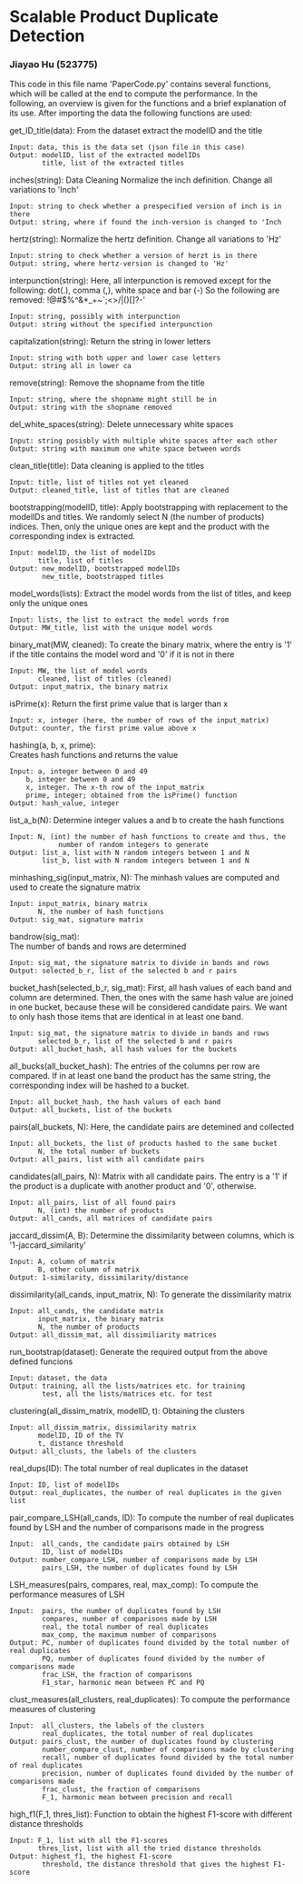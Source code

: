 # Scalable Product Duplicate Detection
### Jiayao Hu (523775)

This code in this file name 'PaperCode.py' contains several functions, which will be called at the end to 
compute the performance. In the following, an overview is given for the functions and a brief explanation of its use.
After importing the data the following functions are used:

get_ID_title(data):
    From the dataset extract the modelID and the title
    
    Input: data, this is the data set (json file in this case)
    Output: modelID, list of the extracted modelIDs
            title, list of the extracted titles

inches(string):
    Data Cleaning
    Normalize the inch definition. Change all variations to 'Inch'

    Input: string to check whether a prespecified version of inch is in there
    Output: string, where if found the inch-version is changed to 'Inch
    
hertz(string):
    Normalize the hertz definition. Change all variations to 'Hz'

    Input: string to check whether a version of herzt is in there
    Output: string, where hertz-version is changed to 'Hz'
    
interpunction(string): 
    Here, all interpunction is removed except for the following: 
    dot(.), comma (,), white space and bar (-)
    So the following are removed: !@#$%^&*_+~`;<>/|()[]?-'

    Input: string, possibly with interpunction
    Output: string without the specified interpunction
    
capitalization(string):
    Return the string in lower letters

    Input: string with both upper and lower case letters
    Output: string all in lower ca    
    
remove(string):
    Remove the shopname from the title

    Input: string, where the shopname might still be in
    Output: string with the shopname removed    
    
del_white_spaces(string):
    Delete unnecessary white spaces

    Input: string posisbly with multiple white spaces after each other
    Output: string with maximum one white space between words    
    
clean_title(title):
    Data cleaning is applied to the titles
    
    Input: title, list of titles not yet cleaned
    Output: cleaned_title, list of titles that are cleaned    
    
bootstrapping(modelID, title):
    Apply bootstrapping with replacement to the modelIDs and titles. We 
    randomly select N (the number of products) indices. Then, only the unique
    ones are kept and the product with the corresponding index is extracted.
    
    Input: modelID, the list of modelIDs
           title, list of titles
    Output: new_modelID, bootstrapped modelIDs
            new_title, bootstrapped titles   
    
model_words(lists):
    Extract the model words from the list of titles, and keep only the unique ones
    
    Input: lists, the list to extract the model words from
    Output: MW_title, list with the unique model words  
    
binary_mat(MW, cleaned):
    To create the binary matrix, where the entry is '1' if the title contains the 
    model word and '0' if it is not in there
    
    Input: MW, the list of model words
           cleaned, list of titles (cleaned)
    Output: input_matrix, the binary matrix    
    
isPrime(x):
    Return the first prime value that is larger than x

    Input: x, integer (here, the number of rows of the input_matrix)
    Output: counter, the first prime value above x    
    
hashing(a, b, x, prime):  
    Creates hash functions and returns the value 

    Input: a, integer between 0 and 49
        b, integer between 0 and 49
        x, integer. The x-th row of the input_matrix 
        prime, integer; obtained from the isPrime() function
    Output: hash_value, integer    
    
list_a_b(N):
    Determine integer values a and b to create the hash functions
    
    Input: N, (int) the number of hash functions to create and thus, the 
                number of random integers to generate 
    Output: list_a, list with N random integers between 1 and N
            list_b, list with N random integers between 1 and N    
    
minhashing_sig(input_matrix, N): 
    The minhash values are computed  and used to create the signature matrix
    
    Input: input_matrix, binary matrix 
           N, the number of hash functions
    Output: sig_mat, signature matrix    
    
bandrow(sig_mat):  
    The number of bands and rows are determined
    
    Input: sig_mat, the signature matrix to divide in bands and rows
    Output: selected_b_r, list of the selected b and r pairs    
    
bucket_hash(selected_b_r, sig_mat):
    First, all hash values of each band and column are determined. Then, 
    the ones with the same hash value are joined in one bucket, because these 
    will be considered candidate pairs. We want to only hash those items that 
    are identical in at least one band.    
    
    Input: sig_mat, the signature matrix to divide in bands and rows
           selected_b_r, list of the selected b and r pairs
    Output: all_bucket_hash, all hash values for the buckets
    
all_bucks(all_bucket_hash):
    The entries of the columns per row are compared. If in at least one band 
    the product has the same string, the corresponding index will be hashed to 
    a bucket. 
    
    Input: all_bucket_hash, the hash values of each band
    Output: all_buckets, list of the buckets    
    
pairs(all_buckets, N):
    Here, the candidate pairs are detemined and collected
    
    Input: all_buckets, the list of products hashed to the same bucket
           N, the total number of buckets
    Output: all_pairs, list with all candidate pairs
    
candidates(all_pairs, N):
    Matrix with all candidate pairs. The entry is a '1' if the product is a
    duplicate with another product and '0', otherwise.
    
    Input: all_pairs, list of all found pairs
           N, (int) the number of products 
    Output: all_cands, all matrices of candidate pairs    
    
jaccard_dissim(A, B):
    Determine the dissimilarity between columns, which is '1-jaccard_similarity'
    
    Input: A, column of matrix
           B, other column of matrix
    Output: 1-similarity, dissimilarity/distance  
    
dissimilarity(all_cands, input_matrix, N):
    To generate the dissimilarity matrix
    
    Input: all_cands, the candidate matrix
           input_matrix, the binary matrix
           N, the number of products 
    Output: all_dissim_mat, all dissimiliarity matrices  
    
run_bootstrap(dataset):
    Generate the required output from the above defined funcions
    
    Input: dataset, the data
    Output: training, all the lists/matrices etc. for training
            test, all the lists/matrices etc. for test
    
clustering(all_dissim_matrix, modelID, t):
    Obtaining the clusters

    Input: all_dissim_matrix, dissimilarity matrix
           modelID, ID of the TV
           t, distance threshold
    Output: all_clusts, the labels of the clusters
    
real_dups(ID):
    The total number of real duplicates in the dataset

    Input: ID, list of modelIDs
    Output: real_duplicates, the number of real duplicates in the given list
    
pair_compare_LSH(all_cands, ID):
    To compute the number of real duplicates found by LSH and the number of comparisons made in the progress

    Input:  all_cands, the candidate pairs obtained by LSH 
            ID, list of modelIDs
    Output: number_compare_LSH, number of comparisons made by LSH 
            pairs_LSH, the number of duplicates found by LSH 
    
LSH_measures(pairs, compares, real, max_comp):
    To compute the performance measures of LSH

    Input:  pairs, the number of duplicates found by LSH 
            compares, number of comparisons made by LSH 
            real, the total number of real duplicates 
            max_comp, the maximum number of comparisons
    Output: PC, number of duplicates found divided by the total number of real duplicates 
            PQ, number of duplicates found divided by the number of comparisons made 
            frac_LSH, the fraction of comparisons
            F1_star, harmonic mean between PC and PQ

clust_measures(all_clusters, real_duplicates):
    To compute the performance measures of clustering

    Input:  all_clusters, the labels of the clusters
            real_duplicates, the total number of real duplicates
    Output: pairs_clust, the number of duplicates found by clustering 
            number_compare_clust, number of comparisons made by clustering
            recall, number of duplicates found divided by the total number of real duplicates 
            precision, number of duplicates found divided by the number of comparisons made 
            frac_clust, the fraction of comparisons 
            F_1, harmonic mean between precision and recall
    
high_f1(F_1, thres_list):
    Function to obtain the highest F1-score with different distance thresholds
    
    Input: F_1, list with all the F1-scores 
           thres_list, list with all the tried distance thresholds
    Output: highest_f1, the highest F1-score
            threshold, the distance threshold that gives the highest F1-score
    
    
